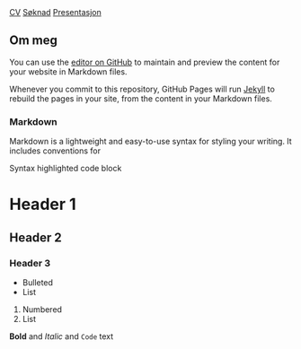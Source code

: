 <!-- Navigation -->
<nav class="w3-bar w3-blue">
  <a href="#cv" class="w3-button w3-bar-item">CV</a>
  <a href="#søknad" class="w3-button w3-bar-item">Søknad</a>
  <a href="#pres" class="w3-button w3-bar-item">Presentasjon</a>
</nav>

## Om meg

You can use the [editor on GitHub](https://github.com/MatildeMeland/Matilde.github.io/edit/master/README.md) to maintain and preview the content for your website in Markdown files.

Whenever you commit to this repository, GitHub Pages will run [Jekyll](https://jekyllrb.com/) to rebuild the pages in your site, from the content in your Markdown files.

### Markdown

Markdown is a lightweight and easy-to-use syntax for styling your writing. It includes conventions for


Syntax highlighted code block

# Header 1
## Header 2
### Header 3

- Bulleted
- List

1. Numbered
2. List

**Bold** and _Italic_ and `Code` text
